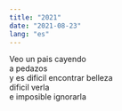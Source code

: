 ```yaml
---
title: "2021"
date: "2021-08-23"
lang: "es"
---
```


Veo un pais cayendo\
a pedazos\
y es dificil encontrar belleza\
dificil verla\
e imposible ignorarla
